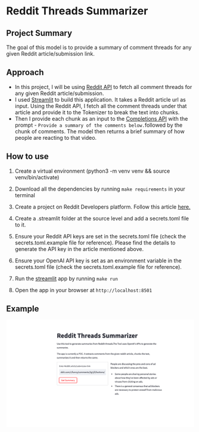 # Reddit Threads Summarizer

## Project Summary

The goal of this model is to provide a summary of comment threads for any given Reddit article/submission link.

## Approach

* In this project, I will be using [Reddit API](https://www.reddit.com/dev/api) to fetch all comment threads for any given Reddit article/submission.
* I used [Streamlit](https://streamlit.io/) to build this application. It takes a Reddit article url as input. Using the Reddit API, I fetch all the comment threads under that article and provide it to the Tokenizer to break the text into chunks.
* Then I provide each chunk as an input to the [Completions API](https://platform.openai.com/docs/guides/completion/introduction) with the prompt - `Provide a summary of the comments below.`followed by the chunk of comments. The model then returns a brief summary of how people are reacting to that video.

## How to use

1. Create a virtual environment (python3 -m venv venv && source venv/bin/activate)

2. Download all the dependencies by running `make requirements` in your terminal

3. Create a project on Reddit Developers platform. Follow this article [here.](https://towardsdatascience.com/how-to-use-the-reddit-api-in-python-5e05ddfd1e5c)

4. Create a .streamlit folder at the source level and add a secrets.toml file to it.

5. Ensure your Reddit API keys are set in the secrets.toml file (check the secrets.toml.example file for reference). Please find the details to generate the API key in the article mentioned above.

6. Ensure your OpenAI API key is set as an environment variable in the secrets.toml file (check the secrets.toml.example file for reference).

7. Run the [streamlit](https://streamlit.io/) app by running `make run`

8. Open the app in your browser at `http://localhost:8501`

## Example

![alt text](https://github.com/iPrinka/qa-summarizer/blob/main/assets/reddit-summarizer.png?raw=true)

